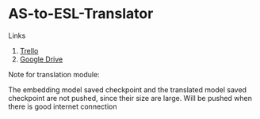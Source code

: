 # AS-to-ESL-Translator

Links
  1. [Trello](https://trello.com/b/drz9vDbX)
  2. [Google Drive](https://drive.google.com/open?id=1tu4o07T8pZc8qtJ4tc9VRyy3CWE8Q8GU)
  
  
Note for translation module:

  The embedding model saved checkpoint and the translated model saved checkpoint are not pushed, since their size are large.
  Will be pushed when there is good internet connection
